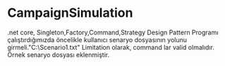 # CampaignSimulation
 .net core, Singleton,Factory,Command,Strategy Design Pattern
Programı çalıştırdığımızda öncelikle kullanıcı senaryo dosyasının yolunu girmeli."C:\Scenario1.txt"
Limitation olarak, command lar valid olmalıdır.
Örnek senaryo dosyası eklenmiştir.
